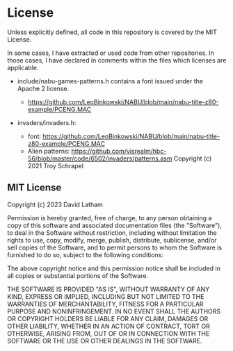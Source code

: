 # License

Unless explicitly defined, all code in this repository is covered by the MIT
License.

In some cases, I have extracted or used code from other repositories.  In those
cases, I have declared in comments within the files which licenses are applicable.

- include/nabu-games-patterns.h contains a font issued under the Apache 2 license.
  - https://github.com/LeoBinkowski/NABU/blob/main/nabu-title-z80-example/PCENG.MAC

- invaders/invaders.h:
  - font: https://github.com/LeoBinkowski/NABU/blob/main/nabu-title-z80-example/PCENG.MAC
  - Alien patterns: https://github.com/visrealm/hbc-56/blob/master/code/6502/invaders/patterns.asm Copyright (c) 2021 Troy Schrapel

## MIT License

Copyright (c) 2023 David Latham

Permission is hereby granted, free of charge, to any person obtaining a copy
of this software and associated documentation files (the "Software"), to deal
in the Software without restriction, including without limitation the rights
to use, copy, modify, merge, publish, distribute, sublicense, and/or sell
copies of the Software, and to permit persons to whom the Software is
furnished to do so, subject to the following conditions:

The above copyright notice and this permission notice shall be included in all
copies or substantial portions of the Software.

THE SOFTWARE IS PROVIDED "AS IS", WITHOUT WARRANTY OF ANY KIND, EXPRESS OR
IMPLIED, INCLUDING BUT NOT LIMITED TO THE WARRANTIES OF MERCHANTABILITY,
FITNESS FOR A PARTICULAR PURPOSE AND NONINFRINGEMENT. IN NO EVENT SHALL THE
AUTHORS OR COPYRIGHT HOLDERS BE LIABLE FOR ANY CLAIM, DAMAGES OR OTHER
LIABILITY, WHETHER IN AN ACTION OF CONTRACT, TORT OR OTHERWISE, ARISING FROM,
OUT OF OR IN CONNECTION WITH THE SOFTWARE OR THE USE OR OTHER DEALINGS IN THE
SOFTWARE.